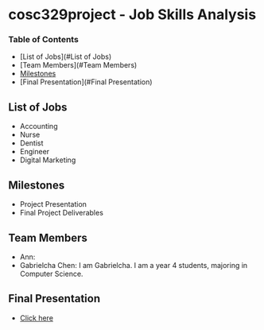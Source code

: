# cosc329project - Job Skills Analysis

### Table of Contents 
<!--ts-->
* [List of Jobs](#List of Jobs)
* [Team Members](#Team Members)
* [Milestones](#Milestones)
* [Final Presentation](#Final Presentation)
<!--te-->

## List of Jobs
- Accounting
- Nurse
- Dentist
- Engineer
- Digital Marketing


## Milestones

- Project Presentation
- Final Project Deliverables


## Team Members

- Ann: 
- Gabrielcha Chen: I am Gabrielcha. I am a year 4 students, majoring in Computer Science.


## Final Presentation
- [Click here](.......)
